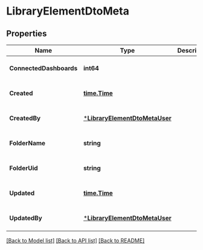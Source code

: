 # LibraryElementDtoMeta

## Properties
Name | Type | Description | Notes
------------ | ------------- | ------------- | -------------
**ConnectedDashboards** | **int64** |  | [optional] [default to null]
**Created** | [**time.Time**](time.Time.md) |  | [optional] [default to null]
**CreatedBy** | [***LibraryElementDtoMetaUser**](LibraryElementDTOMetaUser.md) |  | [optional] [default to null]
**FolderName** | **string** |  | [optional] [default to null]
**FolderUid** | **string** |  | [optional] [default to null]
**Updated** | [**time.Time**](time.Time.md) |  | [optional] [default to null]
**UpdatedBy** | [***LibraryElementDtoMetaUser**](LibraryElementDTOMetaUser.md) |  | [optional] [default to null]

[[Back to Model list]](../README.md#documentation-for-models) [[Back to API list]](../README.md#documentation-for-api-endpoints) [[Back to README]](../README.md)



